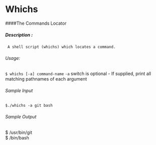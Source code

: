 # Whichs 
####The Commands Locator

##### Description :
     A shell script (whichs) which locates a command.

###### Usage: 
`$ whichs [-a] command-name`
 `-a` switch is optional - If supplied, print all matching pathnames of each argument


###### Sample Input
`$./whichs -a git bash`

###### Sample Output
$ /usr/bin/git  
$ /bin/bash  

